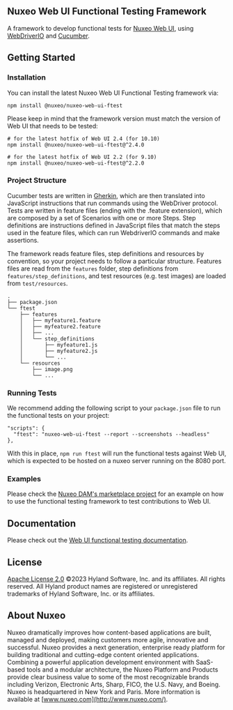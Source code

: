 ## Nuxeo Web UI Functional Testing Framework

A framework to develop functional tests for [Nuxeo Web UI](https://github.com/nuxeo/nuxeo-web-ui), using [WebDriverIO](https://webdriver.io/) and [Cucumber](https://cucumber.io/).

## Getting Started

### Installation

You can install the latest Nuxeo Web UI Functional Testing framework via:

```
npm install @nuxeo/nuxeo-web-ui-ftest
```

Please keep in mind that the framework version must match the version of Web UI that needs to be tested:
```
# for the latest hotfix of Web UI 2.4 (for 10.10)
npm install @nuxeo/nuxeo-web-ui-ftest@^2.4.0

# for the latest hotfix of Web UI 2.2 (for 9.10)
npm install @nuxeo/nuxeo-web-ui-ftest@^2.2.0
```

### Project Structure

Cucumber tests are written in [Gherkin](https://docs.cucumber.io/gherkin/reference/), which are then translated into JavaScript instructions that run commands using the WebDriver protocol. Tests are written in feature files (ending with the .feature extension), which are composed by a set of Scenarios with one or more Steps. Step definitions are instructions defined in JavaScript files that match the steps used in the feature files, which can run WebdriverIO commands and make assertions.

The framework reads feature files, step definitions and resources by convention, so your project needs to follow a particular structure. Features files are read from the `features` folder, step definitions from `features/step_definitions`, and test resources (e.g. test images) are loaded from `test/resources`.

```
.
├── package.json
└── ftest
    ├── features
    │   ├── myfeature1.feature
    │   ├── myfeature2.feature
    │   ├── ...
    │   └── step_definitions
    │       ├── myfeature1.js
    │       ├── myfeature2.js
    │       └── ...
    └── resources
        ├── image.png
        └── ...
```

### Running Tests

We recommend adding the following script to your `package.json` file to run the functional tests on your project:

```
"scripts": {
  "ftest": "nuxeo-web-ui-ftest --report --screenshots --headless"
},
```

With this in place, `npm run ftest` will run the functional tests against Web UI, which is expected to be hosted on a nuxeo server running on the 8080 port.

### Examples

Please check the [Nuxeo DAM's marketplace project](https://github.com/nuxeo/marketplace-dam) for an example on how to use the functional testing framework to test contributions to Web UI.

## Documentation

Please check out the [Web UI functional testing documentation](https://doc.nuxeo.com/nxdoc/web-ui-functional-testing/).

## License

[Apache License 2.0](https://www.apache.org/licenses/LICENSE-2.0.txt) ©2023 Hyland Software, Inc. and its affiliates. All rights reserved. 
All Hyland product names are registered or unregistered trademarks of Hyland Software, Inc. or its affiliates.


## About Nuxeo

Nuxeo dramatically improves how content-based applications are built, managed and deployed, making customers more agile, innovative and successful. Nuxeo provides a next generation, enterprise ready platform for building traditional and cutting-edge content oriented applications. Combining a powerful application development environment with SaaS-based tools and a modular architecture, the Nuxeo Platform and Products provide clear business value to some of the most recognizable brands including Verizon, Electronic Arts, Sharp, FICO, the U.S. Navy, and Boeing. Nuxeo is headquartered in New York and Paris. More information is available at [www.nuxeo.com](http://www.nuxeo.com/).
